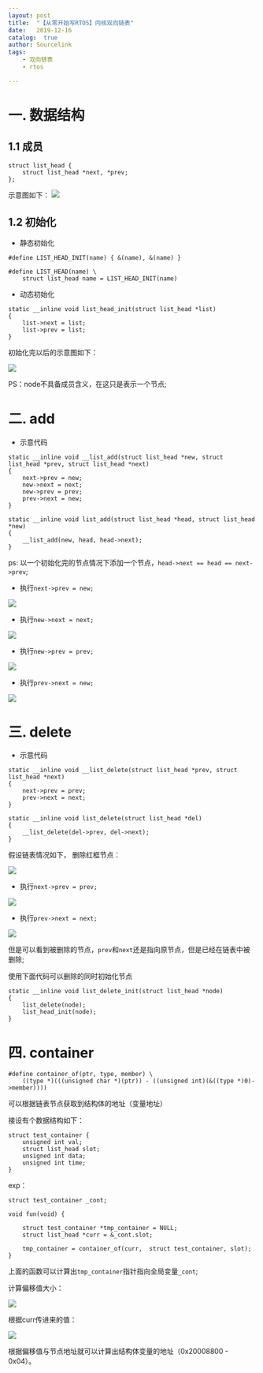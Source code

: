 ```yaml
---
layout: post
title:  "【从零开始写RTOS】内核双向链表"
date:   2019-12-16
catalog:  true
author: Sourcelink
tags:
    - 双向链表
    - rtos

---
```


# 一. 数据结构

## 1.1 成员
```
struct list_head {
	struct list_head *next, *prev;
};
```

示意图如下：
![](/images/rtos/20191216203821320_970381094.png)

## 1.2 初始化

- 静态初始化

```
#define LIST_HEAD_INIT(name) { &(name), &(name) }

#define LIST_HEAD(name) \
	struct list_head name = LIST_HEAD_INIT(name)
```


- 动态初始化

```
static __inline void list_head_init(struct list_head *list)
{
	list->next = list;
	list->prev = list;
}
```

初始化完以后的示意图如下：

![](/images/rtos/20191216204136561_352480110.png)

PS：node不具备成员含义，在这只是表示一个节点;


# 二. add

- 示意代码

```
static __inline void __list_add(struct list_head *new, struct list_head *prev, struct list_head *next)
{
	next->prev = new;
	new->next = next;
	new->prev = prev;
	prev->next = new;
}

static __inline void list_add(struct list_head *head, struct list_head *new)
{
	__list_add(new, head, head->next);
}
```

ps: 以一个初始化完的节点情况下添加一个节点，`head->next == head == next->prev`;

- 执行`next->prev = new;`

![](/images/rtos/20191216204611201_54454629.png)

- 执行`new->next = next;`

![](/images/rtos/20191216205021282_59412531.png)


- 执行`new->prev = prev;`

![](/images/rtos/20191216205123328_1011615156.png)

- 执行`prev->next = new;`

![](/images/rtos/20191216205234644_44546143.png)

# 三. delete


- 示意代码

```
static __inline void __list_delete(struct list_head *prev, struct list_head *next)
{
	next->prev = prev;
	prev->next = next;
}

static __inline void list_delete(struct list_head *del)
{
	__list_delete(del->prev, del->next);
}
```

假设链表情况如下， 删除红框节点：

![](/images/rtos/20191216205513252_1372641593.png)

- 执行`next->prev = prev;`


![](/images/rtos/20191216205638420_321891165.png)


- 执行`prev->next = next;`


![](/images/rtos/20191216205744311_252545492.png)


但是可以看到被删除的节点，`prev`和`next`还是指向原节点，但是已经在链表中被删除;

使用下面代码可以删除的同时初始化节点

```
static __inline void list_delete_init(struct list_head *node)
{
	list_delete(node);
	list_head_init(node);
}
```


# 四. container


```
#define container_of(ptr, type, member) \
	((type *)(((unsigned char *)(ptr)) - ((unsigned int)(&((type *)0)->member))))
```

可以根据链表节点获取到结构体的地址（变量地址）

接设有个数据结构如下：

```
struct test_container {
    unsigned int val;
    struct list_head slot;
    unsigned int data;
    unsigned int time;
}
```

exp：

```
struct test_container _cont;

void fun(void) {

    struct test_container *tmp_container = NULL;
    struct list_head *curr = &_cont.slot;

    tmp_container = container_of(curr,  struct test_container, slot);
}
```

上面的函数可以计算出`tmp_container`指针指向全局变量`_cont`;

计算偏移值大小：

![](/images/rtos/20191216211006168_1506263960.png)


根据curr传进来的值：

![](/images/rtos/20191216211326001_1235595729.png)

根据偏移值与节点地址就可以计算出结构体变量的地址（0x20008800 - 0x04）。